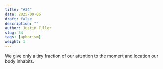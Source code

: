 ```yaml
---
title: "#34"
date: 2025-09-06
draft: false
description: ""
author: Justin Fuller
slug: 34
tags: [aphorism]
weight: 1
---
```


We give only a tiny fraction of our attention to the moment and location our body inhabits.
